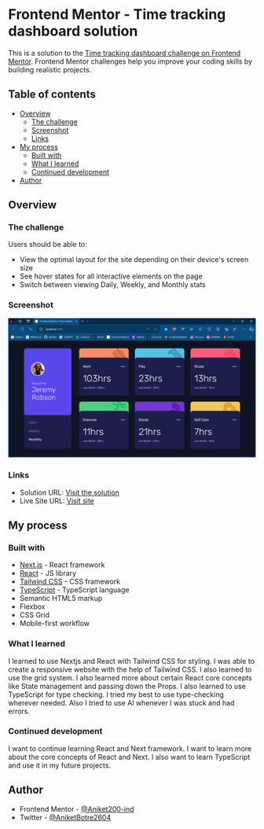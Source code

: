 # Frontend Mentor - Time tracking dashboard solution

This is a solution to the [Time tracking dashboard challenge on Frontend Mentor](https://www.frontendmentor.io/challenges/time-tracking-dashboard-UIQ7167Jw). Frontend Mentor challenges help you improve your coding skills by building realistic projects. 

## Table of contents

- [Overview](#overview)
  - [The challenge](#the-challenge)
  - [Screenshot](#screenshot)
  - [Links](#links)
- [My process](#my-process)
  - [Built with](#built-with)
  - [What I learned](#what-i-learned)
  - [Continued development](#continued-development)
- [Author](#author)

## Overview

### The challenge

Users should be able to:

- View the optimal layout for the site depending on their device's screen size
- See hover states for all interactive elements on the page
- Switch between viewing Daily, Weekly, and Monthly stats

### Screenshot

![](./screenshot.png)

### Links

- Solution URL: [Visit the solution](https://github.com/Aniket200-ind/time-tracking-dashboard-main)
- Live Site URL: [Visit site](https://schedule-dashboard.vercel.app/)

## My process

### Built with
- [Next.js](https://nextjs.org/) - React framework
- [React](https://reactjs.org/) - JS library
- [Tailwind CSS](https://tailwindcss.com/) - CSS framework
- [TypeScript](https://www.typescriptlang.org/) - TypeScript language
- Semantic HTML5 markup
- Flexbox
- CSS Grid
- Mobile-first workflow

### What I learned

I learned to use Nextjs and React with Tailwind CSS for styling. I was able to create a responsive website with the help of Tailwind CSS. I also learned to use the grid system. I also learned more about certain React core concepts like State management and passing down the Props. I also learned to use TypeScript for type checking. I tried my best to use type-checking wherever needed. Also I tried to use AI whenever I was stuck and had errors.

### Continued development

I want to continue learning React and Next framework. I want to learn more about the core concepts of React and Next. I also want to learn TypeScript and use it in my future projects.

## Author

- Frontend Mentor - [@Aniket200-ind](https://www.frontendmentor.io/profile/Aniket200-ind)
- Twitter - [@AniketBotre2604](https://twitter.com/AniketBotre2604)